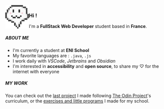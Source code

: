 <img align="left" src="img/looking-for-stardews-image-stardewvalley-356312.png" width=75/>

### Hi !
I'm a **FullStack Web Developer** student based in **France**.

##### ABOUT ME

- I'm currently a student at **ENI School**
- My favorite languages are : ```.java```, ```.js``` 
- I work daily with *VSCode*, *Jetbrains* and *Obsidian*
- I'm interested in **accessibility** and **open source**, to share my ♡ for the internet with everyone

##### MY WORK

You can check out the [last project](https://github.com/sheilaJava/odin-calculator) I made following [The Odin Project](https://www.theodinproject.com/)'s curriculum, or the [exercises and little programs](https://github.com/sheilaJava/eni-exercises) I made for my school.
